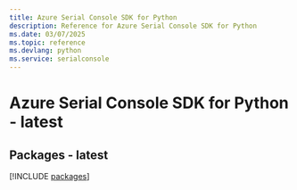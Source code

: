 ```yaml
---
title: Azure Serial Console SDK for Python
description: Reference for Azure Serial Console SDK for Python
ms.date: 03/07/2025
ms.topic: reference
ms.devlang: python
ms.service: serialconsole
---
```

# Azure Serial Console SDK for Python - latest
## Packages - latest
[!INCLUDE [packages](serial-console-index.md)]